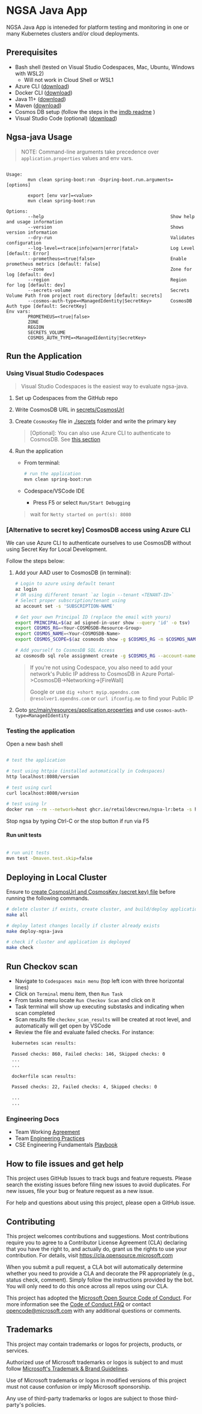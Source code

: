 # NGSA Java App

NGSA Java App is inteneded for platform testing and monitoring in one or many Kubernetes clusters and/or cloud deployments.

## Prerequisites

- Bash shell (tested on Visual Studio Codespaces, Mac, Ubuntu, Windows with WSL2)
  - Will not work in Cloud Shell or WSL1
- Azure CLI ([download](https://docs.microsoft.com/en-us/cli/azure/install-azure-cli?view=azure-cli-latest))
- Docker CLI ([download](https://docs.docker.com/install/))
- Java 11+ ([download](https://www.azul.com/downloads/?package=jdk))
- Maven ([download](https://maven.apache.org/download.cgi))
- Cosmos DB setup (follow the steps in the [imdb readme](https://github.com/cse-labs/imdb) )
- Visual Studio Code (optional) ([download](https://code.visualstudio.com/download))

## Ngsa-java Usage

> NOTE: Command-line arguments take precedence over `application.properties` values and env vars.

```text

Usage:
        mvn clean spring-boot:run -Dspring-boot.run.arguments=[options]
        
        export [env var]=<value>
        mvn clean spring-boot:run

Options:
        --help                                               Show help and usage information
        --version                                            Shows version information
        --dry-run                                            Validates configuration
        --log-level=<trace|info|warn|error|fatal>            Log Level [default: Error]
        --prometheus=<true|false>                            Enable prometheus metrics [default: false]
        --zone                                               Zone for log [default: dev]
        --region                                             Region for log [default: dev]
        --secrets-volume                                     Secrets Volume Path from project root directory [default: secrets]
        --cosmos-auth-type=<ManagedIdentity|SecretKey>       CosmosDB Auth type [default: SecretKey]
Env vars:
        PROMETHEUS=<true|false>
        ZONE
        REGION
        SECRETS_VOLUME
        COSMOS_AUTH_TYPE=<ManagedIdentity|SecretKey>

```

## Run the Application

### Using Visual Studio Codespaces

> Visual Studio Codespaces is the easiest way to evaluate ngsa-java.

1. Set up Codespaces from the GitHub repo

2. Write CosmosDB URL in [secrets/CosmosUrl](./secrets/CosmosUrl)

3. Create `CosmosKey` file in [./secrets](./secrets) folder and write the primary key

   > [Optional]: You can also use Azure CLI to authenticate to CosmosDB. See [this section](#alternative-to-secret-key-cosmosdb-access-using-azure-cli)

4. Run the application
    - From terminal:

        ```bash
        # run the application
        mvn clean spring-boot:run
        ```

    - Codespace/VSCode IDE
       - Press F5 or select `Run/Start Debugging`
    > wait for `Netty started on port(s): 8080`

### [Alternative to secret key] CosmosDB access using Azure CLI

We can use Azure CLI to authenticate ourselves to use CosmosDB without using Secret Key for Local Development.

Follow the steps below:

1. Add your AAD user to CosmosDB (in terminal):

    ```bash
    # Login to azure using default tenant
    az login
    # OR using different tenant `az login --tenant <TENANT-ID>`
    # Select proper subscription/tenant using 
    az account set -s 'SUBSCRIPTION-NAME'
    
    # Get your own Principal ID (replace the email with yours)
    export PRINCIPAL=$(az ad signed-in-user show --query 'id' -o tsv)
    export COSMOS_RG=<Your-COSMOSDB-Resource-Group>
    export COSMOS_NAME=<Your-COSMOSDB-Name>
    export COSMOS_SCOPE=$(az cosmosdb show -g $COSMOS_RG -n $COSMOS_NAME --query id -o tsv)
    
    # Add yourself to CosmosDB SQL Access
    az cosmosdb sql role assignment create -g $COSMOS_RG --account-name $COSMOS_NAME --role-definition-id 00000000-0000-0000-0000-000000000002 --principal-id $PRINCIPAL --scope $COSMOS_SCOPE
    ```

    > If you're not using Codespace, you also need to add your network's Public IP address to CosmosDB in Azure Portal->CosmosDB->Networking->[FireWall]
    >
    > Google or use `dig +short myip.opendns.com @resolver1.opendns.com` or `curl ifconfig.me` to find your Public IP

2. Goto [src/main/resources/application.properties](./src/main/resources/application.properties) and use `cosmos-auth-type=ManagedIdentity`

### Testing the application

Open a new bash shell

```bash

# test the application

# test using httpie (installed automatically in Codespaces)
http localhost:8080/version

# test using curl
curl localhost:8080/version

# test using lr
docker run --rm --network=host ghcr.io/retaildevcrews/ngsa-lr:beta -s http://localhost:8080 --max-errors 1 -f baseline.json

```

Stop ngsa by typing Ctrl-C or the stop button if run via F5

#### Run unit tests

```bash

# run unit tests
mvn test -Dmaven.test.skip=false

```

## Deploying in Local Cluster

Ensure to [create CosmosUrl and CosmosKey (secret key) file](#using-visual-studio-codespaces) before running the following commands.

```bash
# delete cluster if exists, create cluster, and build/deploy application
make all

# deploy latest changes locally if cluster already exists
make deploy-ngsa-java

# check if cluster and application is deployed
make check
```

## Run Checkov scan

- Navigate to `Codespaces main menu` (top left icon with three horizontal lines)
- Click on `Terminal` menu item, then `Run Task`
- From tasks menu locate `Run Checkov Scan` and click on it
- Task terminal will show up executing substasks and indicating when scan completed
- Scan results file `checkov_scan_results` will be created at root level, and automatically will get open by VSCode
- Review the file and evaluate failed checks. For instance:

```bash
  kubernetes scan results:

  Passed checks: 860, Failed checks: 146, Skipped checks: 0
  ...
  ...

  dockerfile scan results:

  Passed checks: 22, Failed checks: 4, Skipped checks: 0

  ...
  ...

```

### Engineering Docs

- Team Working [Agreement](.github/WorkingAgreement.md)
- Team [Engineering Practices](.github/EngineeringPractices.md)
- CSE Engineering Fundamentals [Playbook](https://github.com/Microsoft/code-with-engineering-playbook)

## How to file issues and get help

This project uses GitHub Issues to track bugs and feature requests. Please search the existing issues before filing new issues to avoid duplicates. For new issues, file your bug or feature request as a new issue.

For help and questions about using this project, please open a GitHub issue.

## Contributing

This project welcomes contributions and suggestions.  Most contributions require you to agree to a Contributor License Agreement (CLA) declaring that you have the right to, and actually do, grant us the rights to use your contribution. For details, visit <https://cla.opensource.microsoft.com>

When you submit a pull request, a CLA bot will automatically determine whether you need to provide a CLA and decorate the PR appropriately (e.g., status check, comment). Simply follow the instructions provided by the bot. You will only need to do this once across all repos using our CLA.

This project has adopted the [Microsoft Open Source Code of Conduct](https://opensource.microsoft.com/codeofconduct/). For more information see the [Code of Conduct FAQ](https://opensource.microsoft.com/codeofconduct/faq/) or contact [opencode@microsoft.com](mailto:opencode@microsoft.com) with any additional questions or comments.

## Trademarks

This project may contain trademarks or logos for projects, products, or services.

Authorized use of Microsoft trademarks or logos is subject to and must follow [Microsoft's Trademark & Brand Guidelines](https://www.microsoft.com/en-us/legal/intellectualproperty/trademarks/usage/general).

Use of Microsoft trademarks or logos in modified versions of this project must not cause confusion or imply Microsoft sponsorship.

Any use of third-party trademarks or logos are subject to those third-party's policies.
